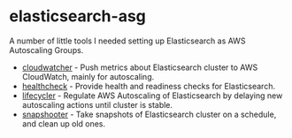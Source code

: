 # elasticsearch-asg

A number of little tools I needed setting up Elasticsearch as AWS Autoscaling Groups.

- [cloudwatcher](cmd/cloudwatcher) - Push metrics about Elasticsearch cluster to AWS CloudWatch, mainly for autoscaling.
- [healthcheck](cmd/healthcheck) - Provide health and readiness checks for Elasticsearch.
- [lifecycler](cmd/lifecycler) - Regulate AWS Autoscaling of Elasticsearch by delaying new autoscaling actions until cluster is stable.
- [snapshooter](cmd/snapshooter) - Take snapshots of Elasticsearch cluster on a schedule, and clean up old ones.
